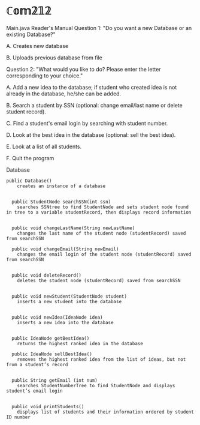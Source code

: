 # ℂ𝕠𝕞𝟚𝟙𝟚
Main.java Reader's Manual
Question 1: "Do you want a new Database or an existing Database?"

A. Creates new database

B. Uploads previous database from file



Question 2: "What would you like to do? Please enter the letter corresponding to your choice."

A. Add a new idea to the database; if student who created idea is not already in the database, he/she can be added.

B. Search a student by SSN (optional: change email/last name or delete student record).

C. Find a student's email login by searching with student number.

D. Look at the best idea in the database (optional: sell the best idea).

E. Look at a list of all students.

F. Quit the program




Database
	
	public Database()
		creates an instance of a database
	  
	  
	  public StudentNode searchSSN(int ssn)
		searches SSNtree to find StudentNode and sets student node found in tree to a variable studentRecord, then displays record information


	  public void changeLastName(String newLastName)
		changes the last name of the student node (studentRecord) saved from searchSSN

	  public void changeEmail(String newEmail)
		changes the email login of the student node (studentRecord) saved from searchSSN


	  public void deleteRecord()
		deletes the student node (studentRecord) saved from searchSSN


	  public void newStudent(StudentNode student)
		inserts a new student into the database


	  public void newIdea(IdeaNode idea)
		inserts a new idea into the database


	  public IdeaNode getBestIdea()
		returns the highest ranked idea in the database

	  public IdeaNode sellBestIdea()
		removes the highest ranked idea from the list of ideas, but not from a student’s record


	  public String getEmail (int num)
		searches StudentNumberTree to find StudentNode and displays student’s email login


	  public void printStudents()
		displays list of students and their information ordered by student ID number
